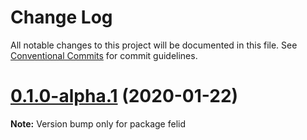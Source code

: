 # Change Log

All notable changes to this project will be documented in this file.
See [Conventional Commits](https://conventionalcommits.org) for commit guidelines.

# [0.1.0-alpha.1](https://github.com/felidjs/felid/compare/v0.1.0-alpha.0...v0.1.0-alpha.1) (2020-01-22)

**Note:** Version bump only for package felid
